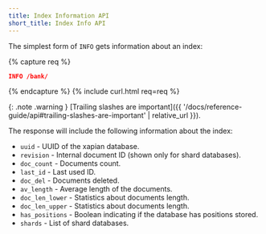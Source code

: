 ```yaml
---
title: Index Information API
short_title: Index Info API
---
```


The simplest form of `INFO` gets information about an index:

{% capture req %}

```json
INFO /bank/
```
{% endcapture %}
{% include curl.html req=req %}

{: .note .warning }
[Trailing slashes are important]({{ '/docs/reference-guide/api#trailing-slashes-are-important' | relative_url }}).

The response will include the following information about the index:

* `uuid`          - UUID of the xapian database.
* `revision`      - Internal document ID (shown only for shard databases).
* `doc_count`     - Documents count.
* `last_id`       - Last used ID.
* `doc_del`       - Documents deleted.
* `av_length`     - Average length of the documents.
* `doc_len_lower` - Statistics about documents length.
* `doc_len_upper` - Statistics about documents length.
* `has_positions` - Boolean indicating if the database has positions stored.
* `shards`        - List of shard databases.
